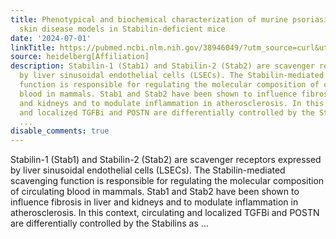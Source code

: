```yaml
---
title: Phenotypical and biochemical characterization of murine psoriasiform and fibrotic
  skin disease models in Stabilin-deficient mice
date: '2024-07-01'
linkTitle: https://pubmed.ncbi.nlm.nih.gov/38946049/?utm_source=curl&utm_medium=rss&utm_campaign=pubmed-2&utm_content=1FakS-2QOkCT8HsMOQP1bCRQ4YzyumYOmxmF0moLsQ3dFB1E9V&fc=20220326224207&ff=20240701183438&v=2.18.0.post9+e462414
source: heidelberg[Affiliation]
description: Stabilin-1 (Stab1) and Stabilin-2 (Stab2) are scavenger receptors expressed
  by liver sinusoidal endothelial cells (LSECs). The Stabilin-mediated scavenging
  function is responsible for regulating the molecular composition of circulating
  blood in mammals. Stab1 and Stab2 have been shown to influence fibrosis in liver
  and kidneys and to modulate inflammation in atherosclerosis. In this context, circulating
  and localized TGFBi and POSTN are differentially controlled by the Stabilins as
  ...
disable_comments: true
---
```

Stabilin-1 (Stab1) and Stabilin-2 (Stab2) are scavenger receptors expressed by liver sinusoidal endothelial cells (LSECs). The Stabilin-mediated scavenging function is responsible for regulating the molecular composition of circulating blood in mammals. Stab1 and Stab2 have been shown to influence fibrosis in liver and kidneys and to modulate inflammation in atherosclerosis. In this context, circulating and localized TGFBi and POSTN are differentially controlled by the Stabilins as ...
